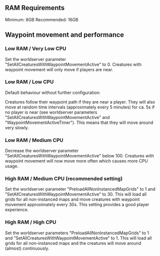 ## RAM Requirements

Minimum: 8GB
Recommended: 16GB

## Waypoint movement and performance

### Low RAM / Very Low CPU

Set the worldserver parameter "SetAllCreaturesWithWaypointMovementActive" to 0. Creatures with waypoint movement will only move if players are near.

### Low RAM / Low CPU

Default behaviour without further configuration:

Creatures follow their waypoint path if they are near a player. They will also move at random time intervals (approximately every 5 minutes) for ca. 5s if no player is near (see worldserver parameters "SetAllCreaturesWithWaypointMovementActive" and "WaypointMovementActiveTimer"). This means that they will move around very slowly.

### Low RAM / Medium CPU

Decrease the worldserver parameter "SetAllCreaturesWithWaypointMovementActive" below 100. Creatures with waypoint movement will now move more often which causes more CPU usage.

### High RAM / Medium CPU (recommended setting)

Set the worldserver parameter "PreloadAllNonInstancedMapGrids" to 1 and "SetAllCreaturesWithWaypointMovementActive" to 30. This will load all grids for all non-instanced maps and move creatures with waypoint movement approximately every 30s. This setting provides a good player experience.

### High RAM / High CPU

Set the worldserver parameters "PreloadAllNonInstancedMapGrids" to 1 and "SetAllCreaturesWithWaypointMovementActive" to 1. This will load all grids for all non-instanced maps and the creatures will move around (almost) continuously.
